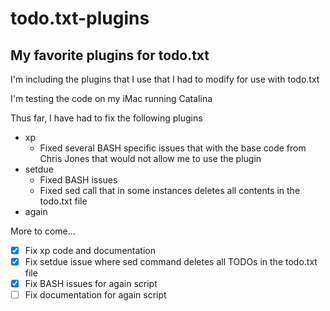 # todo.txt-plugins

## My favorite plugins for todo.txt

I'm including the plugins that I use that I had to modify for use with todo.txt

I'm testing the code on my iMac running Catalina

Thus far, I have had to fix the following plugins

* xp
    * Fixed several BASH specific issues that with the base code from Chris Jones that would not allow me to use the plugin
* setdue
    * Fixed BASH issues
    * Fixed sed call that in some instances deletes all contents in the todo.txt file
* again

More to come...

- [x] Fix xp code and documentation
- [x] Fix setdue issue where sed command deletes all TODOs in the todo.txt file
- [x] Fix BASH issues for again script
- [ ] Fix documentation for again script
